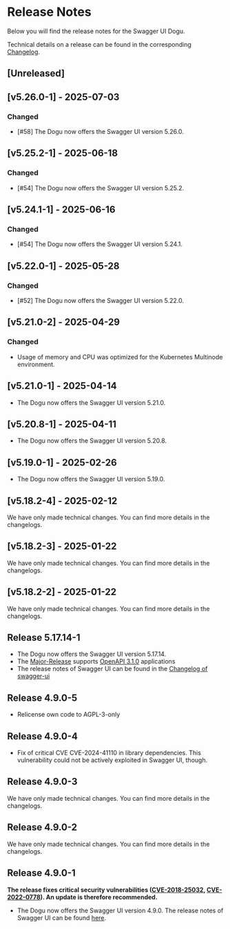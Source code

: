 # Release Notes

Below you will find the release notes for the Swagger UI Dogu. 

Technical details on a release can be found in the corresponding [Changelog](https://docs.cloudogu.com/en/docs/dogus/swaggerui/CHANGELOG/).

## [Unreleased]

## [v5.26.0-1] - 2025-07-03
### Changed
- [#58] The Dogu now offers the Swagger UI version 5.26.0.

## [v5.25.2-1] - 2025-06-18
### Changed
- [#54] The Dogu now offers the Swagger UI version 5.25.2.

## [v5.24.1-1] - 2025-06-16
### Changed
- [#54] The Dogu now offers the Swagger UI version 5.24.1.

## [v5.22.0-1] - 2025-05-28
### Changed
- [#52] The Dogu now offers the Swagger UI version 5.22.0.

## [v5.21.0-2] - 2025-04-29
### Changed
- Usage of memory and CPU was optimized for the Kubernetes Multinode environment.

## [v5.21.0-1] - 2025-04-14
- The Dogu now offers the Swagger UI version 5.21.0.

## [v5.20.8-1] - 2025-04-11
- The Dogu now offers the Swagger UI version 5.20.8.

## [v5.19.0-1] - 2025-02-26

- The Dogu now offers the Swagger UI version 5.19.0.

## [v5.18.2-4] - 2025-02-12

We have only made technical changes. You can find more details in the changelogs.

## [v5.18.2-3] - 2025-01-22

We have only made technical changes. You can find more details in the changelogs.

## [v5.18.2-2] - 2025-01-22

We have only made technical changes. You can find more details in the changelogs.

## Release 5.17.14-1
- The Dogu now offers the Swagger UI version 5.17.14.
- The [Major-Release](https://github.com/swagger-api/swagger-ui/releases/tag/v5.0.0) supports [OpenAPI 3.1.0](https://github.com/OAI/OpenAPI-Specification/blob/master/versions/3.1.0.md) applications
- The release notes of Swagger UI can be found in the [Changelog of swagger-ui](https://github.com/swagger-api/swagger-ui/releases?page=1)

## Release 4.9.0-5
- Relicense own code to AGPL-3-only

## Release 4.9.0-4

* Fix of critical CVE CVE-2024-41110 in library dependencies. This vulnerability could not be actively exploited in Swagger UI, though.

## Release 4.9.0-3

We have only made technical changes. You can find more details in the changelogs.

## Release 4.9.0-2

We have only made technical changes. You can find more details in the changelogs.

## Release 4.9.0-1

**The release fixes critical security vulnerabilities ([CVE-2018-25032](https://security.alpinelinux.org/vuln/CVE-2018-25032), [CVE-2022-0778](https://security.alpinelinux.org/vuln/CVE-2022-0778)). An update is therefore recommended.**

* The Dogu now offers the Swagger UI version 4.9.0. The release notes of Swagger UI can be found [here](https://github.com/swagger-api/swagger-ui/releases/tag/v4.9.0).
